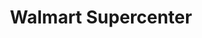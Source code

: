 ---
title: "Walmart Supercenter"
url: /valdosta/walmart-supercenter-inner-perimeter-road/
shop: supermarket
---